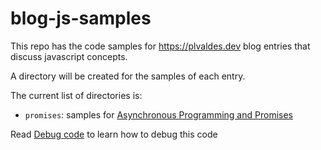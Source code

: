 # blog-js-samples

This repo has the code samples for https://plvaldes.dev blog entries that discuss javascript concepts.

A directory will be created for the samples of each entry.

The current list of directories is:
- `promises`: samples for [Asynchronous Programming and Promises](https://plvaldes.dev/index.php/2022/12/06/asynchronous-programming-and-promises-part-i/)

Read [Debug code](https://plvaldes.dev/?page_id=74) to learn how to debug this code
